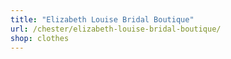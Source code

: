 ```yaml
---
title: "Elizabeth Louise Bridal Boutique"
url: /chester/elizabeth-louise-bridal-boutique/
shop: clothes
---
```

